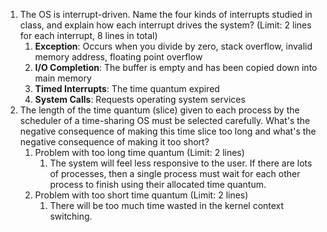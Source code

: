 1) The OS is interrupt-driven. Name the four kinds of interrupts studied in class, and explain how each interrupt drives the system? (Limit: 2 lines for each interrupt, 8 lines in total)
	1) **Exception**: Occurs when you divide by zero, stack overflow, invalid memory address, floating point overflow
	2) **I/O Completion**: The buffer is empty and has been copied down into main memory
	3) **Timed Interrupts**: The time quantum expired
	4) **System Calls**: Requests operating system services
2) The length of the time quantum (slice) given to each process by the scheduler of a time-sharing OS must be selected carefully. What's the negative consequence of making this time slice too long and what's the negative consequence of making it too short?
	1) Problem with too long time quantum (Limit: 2 lines)
		1) The system will feel less responsive to the user. If there are lots of processes, then a single process must wait for each other process to finish using their allocated time quantum.
	2) Problem with too short time quantum (Limit: 2 lines)
		1) There will be too much time wasted in the kernel context switching.